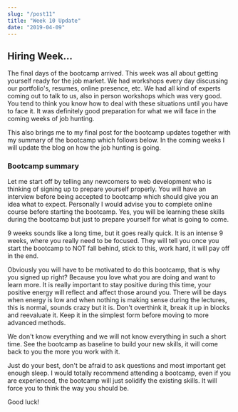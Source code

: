 ```yaml
---
slug: "/post11"
title: "Week 10 Update"
date: "2019-04-09"
---
```


## Hiring Week...

The final days of the bootcamp arrived. This week was all about getting yourself ready for the job market. We had workshops every day discussing our portfolio's, resumes, online presence, etc. We had all kind of experts coming out to talk to us, also in person workshops which was very good. You tend to think you know how to deal with these situations until you have to face it. It was definitely good preparation for what we will face in the coming weeks of job hunting.

This also brings me to my final post for the bootcamp updates together with my summary of the bootcamp which follows below. In the coming weeks I will update the blog on how the job hunting is going. 

### Bootcamp summary

Let me start off by telling any newcomers to web development who is thinking of signing up to prepare yourself properly. You will have an interview before being accepted to bootcamp which should give you an idea what to expect. Personally I would advise you to complete online course before starting the bootcamp. Yes, you will be learning these skills during the bootcamp but just to prepare yourself for what is going to come. 

9 weeks sounds like a long time, but it goes really quick. It is an intense 9 weeks, where you really need to be focused. They will tell you once you start the bootcamp to NOT fall behind, stick to this, work hard, it will pay off in the end.

Obviously you will have to be motivated to do this bootcamp, that is why you signed up right? Because you love what you are doing and want to learn more. It is really important to stay positive during this time, your positive energy will reflect and affect those around you. There will be days when energy is low and when nothing is making sense during the lectures, this is normal, sounds crazy but it is. Don't overthink it, break it up in blocks and reevaluate it. Keep it in the simplest form before moving to more advanced methods.

We don't know everything and we will not know everything in such a short time. See the bootcamp as baseline to build your new skills, it will come back to you the more you work with it. 

Just do your best, don't be afraid to ask questions and most important get enough sleep. I would totally recommend attending a bootcamp, even if you are experienced, the bootcamp will just solidify the existing skills. It will force you to think the way you should be.

Good luck!

